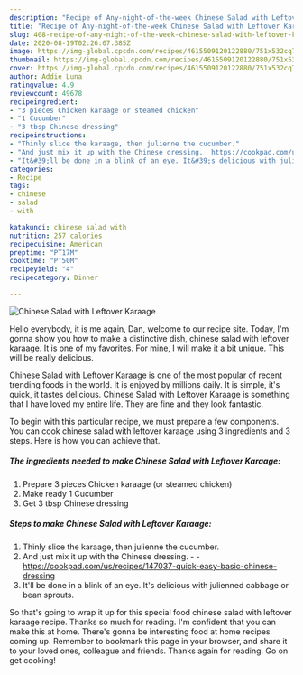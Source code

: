 ```yaml
---
description: "Recipe of Any-night-of-the-week Chinese Salad with Leftover Karaage"
title: "Recipe of Any-night-of-the-week Chinese Salad with Leftover Karaage"
slug: 408-recipe-of-any-night-of-the-week-chinese-salad-with-leftover-karaage
date: 2020-08-19T02:26:07.385Z
image: https://img-global.cpcdn.com/recipes/4615509120122880/751x532cq70/chinese-salad-with-leftover-karaage-recipe-main-photo.jpg
thumbnail: https://img-global.cpcdn.com/recipes/4615509120122880/751x532cq70/chinese-salad-with-leftover-karaage-recipe-main-photo.jpg
cover: https://img-global.cpcdn.com/recipes/4615509120122880/751x532cq70/chinese-salad-with-leftover-karaage-recipe-main-photo.jpg
author: Addie Luna
ratingvalue: 4.9
reviewcount: 49678
recipeingredient:
- "3 pieces Chicken karaage or steamed chicken"
- "1 Cucumber"
- "3 tbsp Chinese dressing"
recipeinstructions:
- "Thinly slice the karaage, then julienne the cucumber."
- "And just mix it up with the Chinese dressing.  https://cookpad.com/us/recipes/147037-quick-easy-basic-chinese-dressing"
- "It&#39;ll be done in a blink of an eye. It&#39;s delicious with julienned cabbage or bean sprouts."
categories:
- Recipe
tags:
- chinese
- salad
- with

katakunci: chinese salad with 
nutrition: 257 calories
recipecuisine: American
preptime: "PT17M"
cooktime: "PT50M"
recipeyield: "4"
recipecategory: Dinner

---
```



![Chinese Salad with Leftover Karaage](https://img-global.cpcdn.com/recipes/4615509120122880/751x532cq70/chinese-salad-with-leftover-karaage-recipe-main-photo.jpg)

Hello everybody, it is me again, Dan, welcome to our recipe site. Today, I'm gonna show you how to make a distinctive dish, chinese salad with leftover karaage. It is one of my favorites. For mine, I will make it a bit unique. This will be really delicious.

Chinese Salad with Leftover Karaage is one of the most popular of recent trending foods in the world. It is enjoyed by millions daily. It is simple, it's quick, it tastes delicious. Chinese Salad with Leftover Karaage is something that I have loved my entire life. They are fine and they look fantastic.




To begin with this particular recipe, we must prepare a few components. You can cook chinese salad with leftover karaage using 3 ingredients and 3 steps. Here is how you can achieve that.

<!--inarticleads1-->

##### The ingredients needed to make Chinese Salad with Leftover Karaage:

1. Prepare 3 pieces Chicken karaage (or steamed chicken)
1. Make ready 1 Cucumber
1. Get 3 tbsp Chinese dressing




<!--inarticleads2-->

##### Steps to make Chinese Salad with Leftover Karaage:

1. Thinly slice the karaage, then julienne the cucumber.
1. And just mix it up with the Chinese dressing. -  - https://cookpad.com/us/recipes/147037-quick-easy-basic-chinese-dressing
1. It&#39;ll be done in a blink of an eye. It&#39;s delicious with julienned cabbage or bean sprouts.




So that's going to wrap it up for this special food chinese salad with leftover karaage recipe. Thanks so much for reading. I'm confident that you can make this at home. There's gonna be interesting food at home recipes coming up. Remember to bookmark this page in your browser, and share it to your loved ones, colleague and friends. Thanks again for reading. Go on get cooking!

